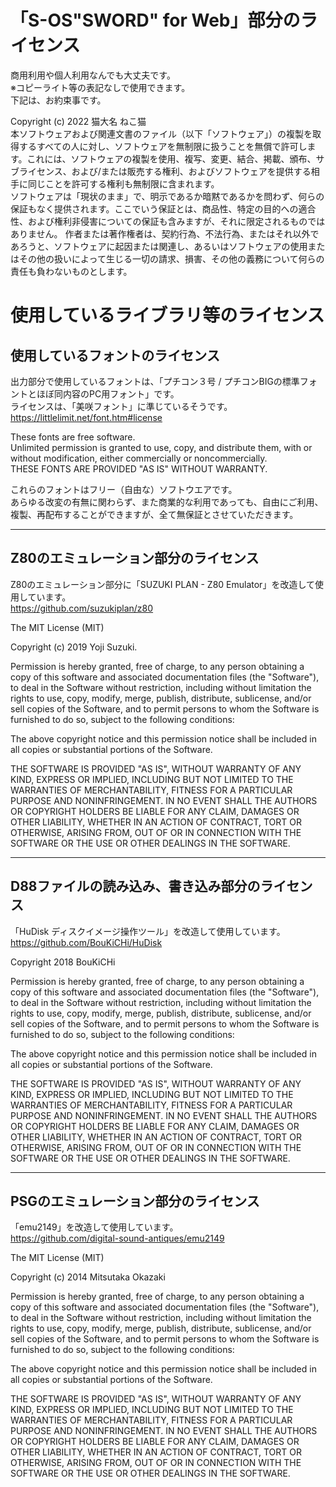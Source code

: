 # 「S-OS"SWORD" for Web」部分のライセンス
商用利用や個人利用なんでも大丈夫です。  
※コピーライト等の表記なしで使用できます。  
下記は、お約束事です。  

Copyright (c) 2022 猫大名 ねこ猫  
本ソフトウェアおよび関連文書のファイル（以下「ソフトウェア」）の複製を取得するすべての人に対し、ソフトウェアを無制限に扱うことを無償で許可します。これには、ソフトウェアの複製を使用、複写、変更、結合、掲載、頒布、サブライセンス、および/または販売する権利、およびソフトウェアを提供する相手に同じことを許可する権利も無制限に含まれます。  
ソフトウェアは「現状のまま」で、明示であるか暗黙であるかを問わず、何らの保証もなく提供されます。ここでいう保証とは、商品性、特定の目的への適合性、および権利非侵害についての保証も含みますが、それに限定されるものではありません。 作者または著作権者は、契約行為、不法行為、またはそれ以外であろうと、ソフトウェアに起因または関連し、あるいはソフトウェアの使用またはその他の扱いによって生じる一切の請求、損害、その他の義務について何らの責任も負わないものとします。

# 使用しているライブラリ等のライセンス

## 使用しているフォントのライセンス

出力部分で使用しているフォントは、「プチコン３号 / プチコンBIGの標準フォントとほぼ同内容のPC用フォント」です。  
ライセンスは、「美咲フォント」に準じているそうです。  
https://littlelimit.net/font.htm#license

These fonts are free software.  
Unlimited permission is granted to use, copy, and distribute them, with or without modification, either commercially or noncommercially.  
THESE FONTS ARE PROVIDED "AS IS" WITHOUT WARRANTY.

これらのフォントはフリー（自由な）ソフトウエアです。  
あらゆる改変の有無に関わらず、また商業的な利用であっても、自由にご利用、複製、再配布することができますが、全て無保証とさせていただきます。

---
## Z80のエミュレーション部分のライセンス

Z80のエミュレーション部分に「SUZUKI PLAN - Z80 Emulator」を改造して使用しています。  
https://github.com/suzukiplan/z80

The MIT License (MIT)

Copyright (c) 2019 Yoji Suzuki.

Permission is hereby granted, free of charge, to any person obtaining a copy
of this software and associated documentation files (the "Software"), to deal
in the Software without restriction, including without limitation the rights
to use, copy, modify, merge, publish, distribute, sublicense, and/or sell
copies of the Software, and to permit persons to whom the Software is
furnished to do so, subject to the following conditions:

The above copyright notice and this permission notice shall be included in
all copies or substantial portions of the Software.

THE SOFTWARE IS PROVIDED "AS IS", WITHOUT WARRANTY OF ANY KIND, EXPRESS OR
IMPLIED, INCLUDING BUT NOT LIMITED TO THE WARRANTIES OF MERCHANTABILITY,
FITNESS FOR A PARTICULAR PURPOSE AND NONINFRINGEMENT. IN NO EVENT SHALL THE
AUTHORS OR COPYRIGHT HOLDERS BE LIABLE FOR ANY CLAIM, DAMAGES OR OTHER
LIABILITY, WHETHER IN AN ACTION OF CONTRACT, TORT OR OTHERWISE, ARISING FROM,
OUT OF OR IN CONNECTION WITH THE SOFTWARE OR THE USE OR OTHER DEALINGS IN
THE SOFTWARE.

---
## D88ファイルの読み込み、書き込み部分のライセンス

「HuDisk ディスクイメージ操作ツール」を改造して使用しています。  
https://github.com/BouKiCHi/HuDisk

Copyright 2018 BouKiCHi

Permission is hereby granted, free of charge, to any person obtaining a copy of this software and associated documentation files (the "Software"), to deal in the Software without restriction, including without limitation the rights to use, copy, modify, merge, publish, distribute, sublicense, and/or sell copies of the Software, and to permit persons to whom the Software is furnished to do so, subject to the following conditions:

The above copyright notice and this permission notice shall be included in all copies or substantial portions of the Software.

THE SOFTWARE IS PROVIDED "AS IS", WITHOUT WARRANTY OF ANY KIND, EXPRESS OR IMPLIED, INCLUDING BUT NOT LIMITED TO THE WARRANTIES OF MERCHANTABILITY, FITNESS FOR A PARTICULAR PURPOSE AND NONINFRINGEMENT. IN NO EVENT SHALL THE AUTHORS OR COPYRIGHT HOLDERS BE LIABLE FOR ANY CLAIM, DAMAGES OR OTHER LIABILITY, WHETHER IN AN ACTION OF CONTRACT, TORT OR OTHERWISE, ARISING FROM, OUT OF OR IN CONNECTION WITH THE SOFTWARE OR THE USE OR OTHER DEALINGS IN THE SOFTWARE.

---
## PSGのエミュレーション部分のライセンス

「emu2149」を改造して使用しています。  
https://github.com/digital-sound-antiques/emu2149

The MIT License (MIT)

Copyright (c) 2014 Mitsutaka Okazaki

Permission is hereby granted, free of charge, to any person obtaining a copy
of this software and associated documentation files (the "Software"), to deal
in the Software without restriction, including without limitation the rights
to use, copy, modify, merge, publish, distribute, sublicense, and/or sell
copies of the Software, and to permit persons to whom the Software is
furnished to do so, subject to the following conditions:

The above copyright notice and this permission notice shall be included in all
copies or substantial portions of the Software.

THE SOFTWARE IS PROVIDED "AS IS", WITHOUT WARRANTY OF ANY KIND, EXPRESS OR
IMPLIED, INCLUDING BUT NOT LIMITED TO THE WARRANTIES OF MERCHANTABILITY,
FITNESS FOR A PARTICULAR PURPOSE AND NONINFRINGEMENT. IN NO EVENT SHALL THE
AUTHORS OR COPYRIGHT HOLDERS BE LIABLE FOR ANY CLAIM, DAMAGES OR OTHER
LIABILITY, WHETHER IN AN ACTION OF CONTRACT, TORT OR OTHERWISE, ARISING FROM,
OUT OF OR IN CONNECTION WITH THE SOFTWARE OR THE USE OR OTHER DEALINGS IN THE
SOFTWARE.